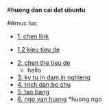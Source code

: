 #**huong dan cai dat ubuntu**

##muc luc
* [1. chen link](#chenlink)
- [1.2 kieu tieu de](#1.2)
* [2. chen the tieu de](#chenthetieude)
    * hello
* [3. ky tu in dam,in nghieng](#3)
* [4. trich dan,bo chu](#4)
* [5. tao bang](#5)
* [6. ngo van huong](#6)
<tab>*huong ngo